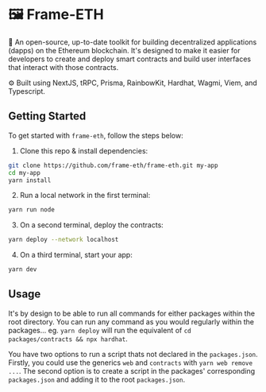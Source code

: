 # 🖼️ Frame-ETH

🧪 An open-source, up-to-date toolkit for building decentralized applications (dapps) on the Ethereum blockchain. It's designed to make it easier for developers to create and deploy smart contracts and build user interfaces that interact with those contracts.

⚙️ Built using NextJS, tRPC, Prisma, RainbowKit, Hardhat, Wagmi, Viem, and Typescript.

## Getting Started

To get started with `frame-eth`, follow the steps below:

1. Clone this repo & install dependencies:

```bash
git clone https://github.com/frame-eth/frame-eth.git my-app
cd my-app
yarn install
```

2. Run a local network in the first terminal:

```bash
yarn run node
```

3. On a second terminal, deploy the contracts:

```bash
yarn deploy --network localhost
```

4. On a third terminal, start your app:

```bash
yarn dev
```

## Usage

It's by design to be able to run all commands for either packages within the root directory. You can run any command as you would regularly within the packages... eg. `yarn deploy` will run the equivalent of `cd packages/contracts && npx hardhat`.

You have two options to run a script thats not declared in the `packages.json`. Firstly, you could use the generics `web` and `contracts` with `yarn web remove ...`. The second option is to create a script in the packages' corresponding `packages.json` and adding it to the root `packages.json`.

